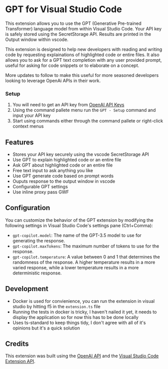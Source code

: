 # GPT for Visual Studio Code

This extension allows you to use the GPT (Generative Pre-trained Transformer) language model from within Visual Studio Code. Your API key is safely stored using the SecretStorage API. Results are printed in the Output window within vscode.

This extension is designed to help new developers with reading and writing code by requesting explainations of highlighted code or entire files. It also allows you to ask for a GPT text completion with any user provided prompt, useful for asking for code snippets or to elaborate on a concept.

More updates to follow to make this useful for more seasoned developers looking to leverage OpenAi APIs in their work.

### Setup

1. You will need to get an API key from [OpenAI  API Keys](https://beta.openai.com/account/api-keys)
2. Using the command pallete menu run the `GPT - Setup` command and input your API key
3. Start using commands either through the command pallete or right-click context menus

## Features

- Stores your API key securely using the vscode SecretStorage API
- Use GPT to explain highlighted code or an entire file
- Ask GPT about highlighted code or an entire file
- Free text input to ask anything you like
- Use GPT generate code based on prompt words
- Ouputs response to the output window in vscode
- Configurable GPT settings
- Use inline proxy pass GWF

## Configuration

You can customize the behavior of the GPT extension by modifying the following settings in Visual Studio Code's settings pane (Ctrl+Comma):

- `gpt-copilot.model`: The name of the GPT-3.5 model to use for generating the response.
- `gpt-copilot.maxTokens`: The maximum number of tokens to use for the response.
- `gpt-copilot.temperature`: A value between 0 and 1 that determines the randomness of the response. A higher temperature results in a more varied response, while a lower temperature results in a more deterministic response.

## Development

- Docker is used for convienience, you can run the extension in visual studio by hitting f5 in the `extension.ts` file
- Running the tests in docker is tricky, I haven't nailed it yet, it needs to display the application so for now this has to be done locally
- Uses ts-standard to keep things tidy, I don't agree with all of it's opinions but it's a quick solution

## Credits

This extension was built using the [OpenAI API](https://beta.openai.com/docs/api-reference/completions/create) and the [Visual Studio Code Extension API](https://code.visualstudio.com/api).
